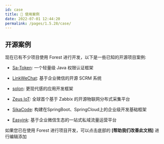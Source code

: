 ```yaml
---
id: case
title: 🌰 使用案例
date: 2022-07-01 12:44:20
permalink: /pages/1.5.28/case/
---
```


## 开源案例

现在已有不少项目使用 Forest 进行开发，以下是一些已知的开源项目案例:

- [Sa-Token](https://gitee.com/dromara/sa-token): 一个轻量级 Java 权限认证框架

- [LinkWeChat](https://gitee.com/LinkWeChat/link-wechat): 基于企业微信的开源 SCRM 系统

- [solon](https://gitee.com/noear/solon): 更现代感的应用开发框架

- [Zeus IoT](https://github.com/zmops/zeus-iot): 全球首个基于 Zabbix 的开源物联网分布式采集平台

- [SikaCode](https://github.com/sika-code-cloud/sika-code): 构建在SpringBoot、SpringCloud上的企业级开发基础框架
  
- [Easyink](https://github.com/lianluoyi/easyink_System): 基于企业微信生态的一站式私域流量运营平台


如果您已在使用 Forest 进行项目开发，可以点击底部的 <b>\[帮助我们改善此文档\]</b> 进行编辑添加
